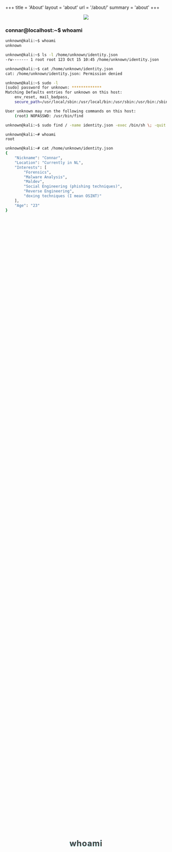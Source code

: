 +++
title = 'About'
layout = 'about'
url = '/about/'
summary = 'about'
+++

<p align="center"> <img src="/img/Untitled-design-unscreen.gif"> </p>

### connar@localhost:~$ whoami


```sh
unknown@kali:~$ whoami
unknown

unknown@kali:~$ ls -l /home/unknown/identity.json
-rw------- 1 root root 123 Oct 15 10:45 /home/unknown/identity.json

unknown@kali:~$ cat /home/unknown/identity.json
cat: /home/unknown/identity.json: Permission denied

unknown@kali:~$ sudo -l
[sudo] password for unknown: *************
Matching Defaults entries for unknown on this host:
    env_reset, mail_badpass,
    secure_path=/usr/local/sbin:/usr/local/bin:/usr/sbin:/usr/bin:/sbin:/bin

User unknown may run the following commands on this host:
    (root) NOPASSWD: /usr/bin/find

unknown@kali:~$ sudo find / -name identity.json -exec /bin/sh \; -quit

unknown@kali:~# whoami
root

unknown@kali:~# cat /home/unknown/identity.json
{
    "Nickname": "Connar",
    "Location": "Currently in NL",
    "Interests": [
        "Forensics",
        "Malware Analysis",
        "Maldev",
        "Social Engineering (phishing techniques)",
        "Reverse Engineering",
        "doxing techniques (I mean OSINT)"
    ],
    "Age": "23"
}

```
<style>
.glitch-wrapper {
   width: 100%;
   height: 100%;
   display: flex;
   align-items: center;
   justify-content: center;
   text-align: center;
}

.glitch {
   position: relative;
   font-size: 120%;
   letter-spacing: 1px;
   z-index: 1;
}

.glitch:before,
.glitch:after {
   display: block;
   content: attr(data-text);
   position: absolute;
   top: 0;
   left: 0;
   opacity: 0.8;
}

.glitch:before {
   animation: glitch-it 0.8s cubic-bezier(0.25, 0.46, 0.45, 0.94) both infinite;
   color: #00FFFF;
   z-index: -1;
}

.glitch:after {
   animation: glitch-it 0.8s cubic-bezier(0.25, 0.46, 0.45, 0.94) reverse both infinite;
   color: #FF00FF;
   z-index: -2;
}

tr {
  color: #a072b7;
}

@keyframes glitch-it {
   0% {
      transform: translate(0);
   }
   20% {
      transform: translate(-0.6px, 0.6px);
   }
   40% {
      transform: translate(-0.6px, -0.6px);
   }
   60% {
      transform: translate(0.6px, 0.6px);
   }
   80% {
      transform: translate(0.6px, -0.6px);
   }
   to {
      transform: translate(0);
   }
}
</style>

<div class="glitch-wrapper">
  <h2><div class="glitch" data-text="whoami" style="color: #46473e;">whoami</div></h2>
</div>

<div style="text-align: center;">
  <div class="glitch-wrapper">
    <table style="margin: auto; width: 100%; table-layout: fixed;">
        <tr>
          <!-- First column with 20% width -->
          <td style="width: 20%; text-align: center;">
            <center><img src="/img/alien-typing-on-computer.png" style="width: 80%; height: 80%;"></center>
          </td>
          <!-- Second column with 80% width -->
          <td style="width: 80%;">
            <div class="glitch" data-text="Hi! Im connar. Im 23 and I am learning various cybersecurity topics and experimenting with different random tools I stumble upon.">Hi! Im connar. Im 23 and I am learning various cybersecurity topics and experimenting with different random tools I stumble upon.</div>
          </td>
        </tr>
        <tr>
          <td style="width: 20%; text-align: center;">
            <center><img src="/img/cat-wizard-typing-on-a-computer.png" style="width: 80%; height: 80%;"></center>
          </td>
          <td style="width: 80%;">
            <div class="glitch" data-text="I am mainly into malware stuff (analysis and dev) but also into forensics. To be honest, I am no expert, but I am trying to apply the Feynman's technique which helps me a lot to memorize and better understand the stuff I am learning (thus, this blog).">I am mainly into malware stuff (analysis and dev) but also into forensics. To be honest, I am no expert, but I am trying to apply the Feynman's technique which helps me a lot to memorize and better understand the stuff I am learning (thus, this blog).</div>
          </td>
        </tr>
        <tr>
          <td style="width: 20%; text-align: center;">
            <center><img src="/img/hacker-with-computer.png" style="width: 80%; height: 80%;"></center>
          </td>
          <td style="width: 80%;">
            <div class="glitch" data-text="I also really like making CTF challenges, some of which you are going to see here in this blog:)">I also really like making CTF challenges, some of which you are going to see here in this blog:)</div>
          </td>
        </tr>
        <tr>
          <td style="width: 20%; text-align: center;">
            <center><img src="/img/wizard-typing-on-a-computer.png" style="width: 80%; height: 80%;"></center>
          </td>
          <td style="width: 80%;">
            <div class="glitch" data-text="This is basically a journal into my journey into cybersecurity, keeping track of what I have learned and stuff that may seem useful to any of you that are reading it. Obviously, my posts and things I read from other authors and just try to try them myself, so credits go to them:)">This is basically a journal into my journey into cybersecurity, keeping track of what I have learned and stuff that may seem useful to any of you that are reading it. Obviously, my posts and things I read from other authors and just try to try them myself, so credits go to them:)</div> 
          </td>
        </tr>
        <tr>
          <td style="width: 20%; text-align: center;">
            <center><img src="/img/hacker-typing-on-a-computer.png" style="width: 80%; height: 80%;"></center>
          </td>
          <td style="width: 80%;">
            <div class="glitch" data-text="That's a wrap I think. Hope you stick around, have fun:)">That's a wrap I think. Hope you stick around, have fun:)</div>
          </td>
        </tr>
    </table>
  </div>
</div>

